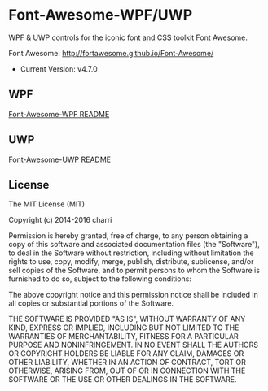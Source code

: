 # Font-Awesome-WPF/UWP

WPF & UWP controls for the iconic font and CSS toolkit Font Awesome.

Font Awesome: http://fortawesome.github.io/Font-Awesome/
- Current Version: v4.7.0

## WPF

[Font-Awesome-WPF README](README-WPF.md)

## UWP

[Font-Awesome-UWP README](README-UWP.md)


## License

The MIT License (MIT)

Copyright (c) 2014-2016 charri

Permission is hereby granted, free of charge, to any person obtaining a copy
of this software and associated documentation files (the "Software"), to deal
in the Software without restriction, including without limitation the rights
to use, copy, modify, merge, publish, distribute, sublicense, and/or sell
copies of the Software, and to permit persons to whom the Software is
furnished to do so, subject to the following conditions:

The above copyright notice and this permission notice shall be included in all
copies or substantial portions of the Software.

THE SOFTWARE IS PROVIDED "AS IS", WITHOUT WARRANTY OF ANY KIND, EXPRESS OR
IMPLIED, INCLUDING BUT NOT LIMITED TO THE WARRANTIES OF MERCHANTABILITY,
FITNESS FOR A PARTICULAR PURPOSE AND NONINFRINGEMENT. IN NO EVENT SHALL THE
AUTHORS OR COPYRIGHT HOLDERS BE LIABLE FOR ANY CLAIM, DAMAGES OR OTHER
LIABILITY, WHETHER IN AN ACTION OF CONTRACT, TORT OR OTHERWISE, ARISING FROM,
OUT OF OR IN CONNECTION WITH THE SOFTWARE OR THE USE OR OTHER DEALINGS IN THE
SOFTWARE.

